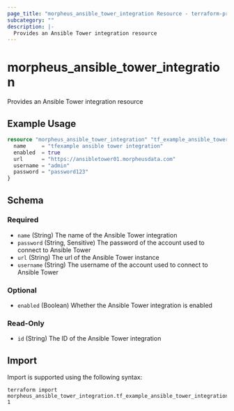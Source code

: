 ```yaml
---
page_title: "morpheus_ansible_tower_integration Resource - terraform-provider-morpheus"
subcategory: ""
description: |-
  Provides an Ansible Tower integration resource
---
```


# morpheus_ansible_tower_integration

Provides an Ansible Tower integration resource

## Example Usage

```terraform
resource "morpheus_ansible_tower_integration" "tf_example_ansible_tower_integration" {
  name     = "tfexample ansible tower integration"
  enabled  = true
  url      = "https://ansibletower01.morpheusdata.com"
  username = "admin"
  password = "password123"
}
```

<!-- schema generated by tfplugindocs -->
## Schema

### Required

- `name` (String) The name of the Ansible Tower integration
- `password` (String, Sensitive) The password of the account used to connect to Ansible Tower
- `url` (String) The url of the Ansible Tower instance
- `username` (String) The username of the account used to connect to Ansible Tower

### Optional

- `enabled` (Boolean) Whether the Ansible Tower integration is enabled

### Read-Only

- `id` (String) The ID of the Ansible Tower integration

## Import

Import is supported using the following syntax:

```shell
terraform import morpheus_ansible_tower_integration.tf_example_ansible_tower_integration 1
```
